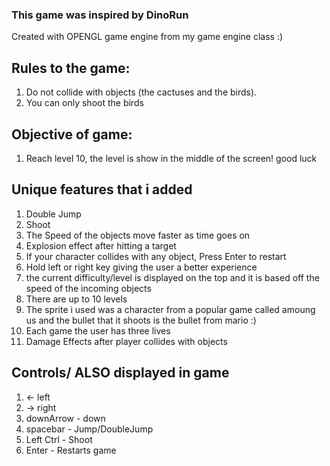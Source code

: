 ### This game was inspired by DinoRun

Created with OPENGL game engine from my game engine class :)

## Rules to the game:
1. Do not collide with objects (the cactuses and the birds).
2. You can only shoot the birds

## Objective of game:
1. Reach level 10, the level is show in the middle of the screen! good luck

## Unique features that i added
1. Double Jump
2. Shoot
3. The Speed of the objects move faster as time goes on
4. Explosion effect after hitting a target
5. If your character collides with any object, Press Enter to restart
6. Hold left or right key giving the user a better experience
7. the current difficulty/level is displayed on the top and it is based off the speed of the incoming objects
8. There are up to 10 levels
9. The sprite i used was a character from a popular game called amoung us and the bullet that it shoots is the bullet from mario :)
10. Each game the user has three lives
11. Damage Effects after player collides with objects


## Controls/ ALSO displayed in game
1. <- left
2. -> right
3. downArrow - down
4. spacebar - Jump/DoubleJump
6. Left Ctrl - Shoot
7. Enter - Restarts game
